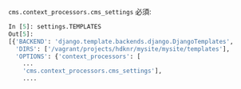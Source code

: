 `cms.context_processors.cms_settings` 必須:

~~~py
In [5]: settings.TEMPLATES
Out[5]:
[{'BACKEND': 'django.template.backends.django.DjangoTemplates',
  'DIRS': ['/vagrant/projects/hdknr/mysite/mysite/templates'],
  'OPTIONS': {'context_processors': [
    ...
    'cms.context_processors.cms_settings'],
    ....
~~~
